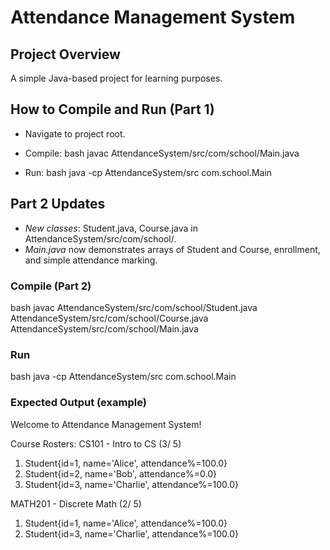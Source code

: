 # Attendance Management System

## Project Overview
A simple Java-based project for learning purposes.

## How to Compile and Run (Part 1)
- Navigate to project root.
- Compile:
  bash
  javac AttendanceSystem/src/com/school/Main.java
  
- Run:
  bash
  java -cp AttendanceSystem/src com.school.Main
  

## Part 2 Updates
- *New classes*: Student.java, Course.java in AttendanceSystem/src/com/school/.
- *Main.java* now demonstrates arrays of Student and Course, enrollment, and simple attendance marking.

### Compile (Part 2)
bash
javac AttendanceSystem/src/com/school/Student.java \
      AttendanceSystem/src/com/school/Course.java \
      AttendanceSystem/src/com/school/Main.java


### Run
bash
java -cp AttendanceSystem/src com.school.Main


### Expected Output (example)

Welcome to Attendance Management System!

Course Rosters:
CS101 - Intro to CS (3/ 5)
  1. Student{id=1, name='Alice', attendance%=100.0}
  2. Student{id=2, name='Bob', attendance%=0.0}
  3. Student{id=3, name='Charlie', attendance%=100.0}

MATH201 - Discrete Math (2/ 5)
  1. Student{id=1, name='Alice', attendance%=100.0}
  2. Student{id=3, name='Charlie', attendance%=100.0}
